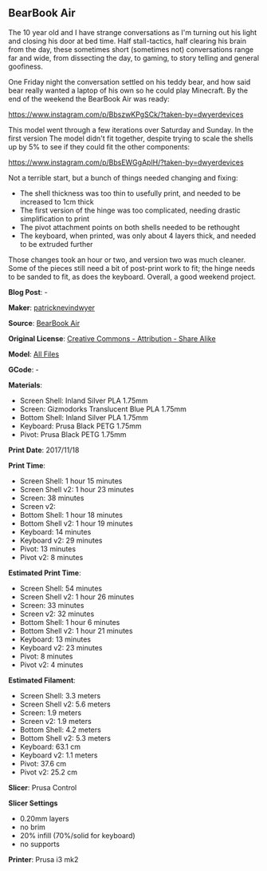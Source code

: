 ## BearBook Air

The 10 year old and I have strange conversations as I'm turning out his light and closing his door
at bed time. Half stall-tactics, half clearing his brain from the day, these sometimes short (sometimes not)
conversations range far and wide, from dissecting the day, to gaming, to story telling and general goofiness.

One Friday night the conversation settled on his teddy bear, and how said bear really wanted a laptop of his
own so he could play Minecraft. By the end of the weekend the BearBook Air was ready:

https://www.instagram.com/p/BbszwKPgSCk/?taken-by=dwyerdevices

This model went through a few iterations over Saturday and Sunday. In the first version The model didn't fit 
together, despite trying to scale the shells up by 5% to see if they could fit the other components: 

https://www.instagram.com/p/BbsEWGgAplH/?taken-by=dwyerdevices

Not a terrible start, but a bunch of things needed changing and fixing:

 - The shell thickness was too thin to usefully print, and needed to be increased to 1cm thick
 - The first version of the hinge was too complicated, needing drastic simplification to print
 - The pivot attachment points on both shells needed to be rethought
 - The keyboard, when printed, was only about 4 layers thick, and needed to be extruded further

Those changes took an hour or two, and version two was much cleaner. Some of the pieces still need a bit
of post-print work to fit; the hinge needs to be sanded to fit, as does the keyboard. Overall, a good
weekend project.


**Blog Post**: -

**Maker**: [patricknevindwyer](https://www.thingiverse.com/patricknevindwyer)

**Source**: [BearBook Air](https://www.thingiverse.com/thing:2659949)

**Original License**: [Creative Commons - Attribution - Share Alike](http://creativecommons.org/licenses/by-sa/3.0/)

**Model**: [All Files](https://www.thingiverse.com/thing:2659949/zip)

**GCode**: -

**Materials**:

 - Screen Shell: Inland Silver PLA 1.75mm
 - Screen: Gizmodorks Translucent Blue PLA 1.75mm
 - Bottom Shell: Inland Silver PLA 1.75mm
 - Keyboard: Prusa Black PETG 1.75mm
 - Pivot: Prusa Black PETG 1.75mm


**Print Date**: 2017/11/18

**Print Time**:

 - Screen Shell: 1 hour 15 minutes
 - Screen Shell v2: 1 hour 23 minutes 
 - Screen: 38 minutes
 - Screen v2: 
 - Bottom Shell: 1 hour 18 minutes
 - Bottom Shell v2: 1 hour 19 minutes
 - Keyboard: 14 minutes
 - Keyboard v2: 29 minutes
 - Pivot: 13 minutes
 - Pivot v2: 8 minutes

**Estimated Print Time**:

 - Screen Shell: 54 minutes
 - Screen Shell v2: 1 hour 26 minutes
 - Screen: 33 minutes
 - Screen v2: 32 minutes
 - Bottom Shell: 1 hour 6 minutes
 - Bottom Shell v2: 1 hour 21 minutes
 - Keyboard: 13 minutes
 - Keyboard v2: 23 minutes
 - Pivot: 8 minutes
 - Pivot v2: 4 minutes

**Estimated Filament**:

 - Screen Shell: 3.3 meters
 - Screen Shell v2: 5.6 meters
 - Screen: 1.9 meters
 - Screen v2: 1.9 meters
 - Bottom Shell: 4.2 meters
 - Bottom Shell v2: 5.3 meters
 - Keyboard: 63.1 cm
 - Keyboard v2: 1.1 meters
 - Pivot: 37.6 cm
 - Pivot v2: 25.2 cm
 
**Slicer**: Prusa Control

**Slicer Settings**

 - 0.20mm layers
 - no brim
 - 20% infill (70%/solid for keyboard)
 - no supports

**Printer**: Prusa i3 mk2 